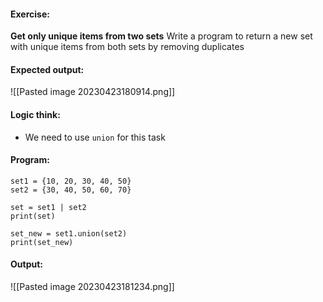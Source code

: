 #### Exercise:
**Get only unique items from two sets**
 Write a program to return a new set with unique items from both sets by removing duplicates

#### Expected output:

![[Pasted image 20230423180914.png]]


#### Logic think:

* We need to use `union` for this task

#### Program:

```
set1 = {10, 20, 30, 40, 50}
set2 = {30, 40, 50, 60, 70}

set = set1 | set2
print(set)

set_new = set1.union(set2)
print(set_new)
```

#### Output:

![[Pasted image 20230423181234.png]]
